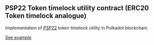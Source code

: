 ## PSP22 Token timelock utility contract (ERC20 Token timelock analogue)

Implementation of [PSP22](https://github.com/w3f/PSPs/blob/master/PSPs/psp-22.md) token timelock utility in Polkadot blockchain.

[See example](https://727-Ventures.github.io/openbrush-contracts/smart-contracts/psp22/utils/token_timelock)
